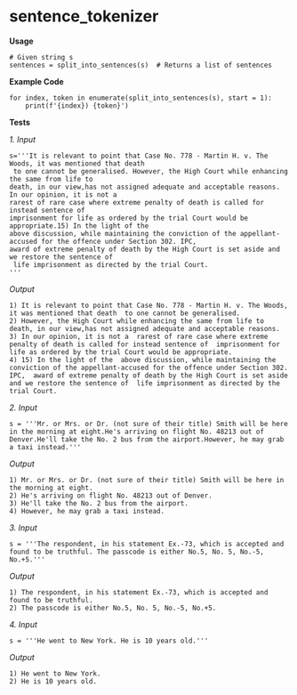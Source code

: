 # sentence_tokenizer

**Usage**
    
    # Given string s
    sentences = split_into_sentences(s)  # Returns a list of sentences
    
**Example Code**

    for index, token in enumerate(split_into_sentences(s), start = 1):
        print(f'{index}) {token}')

**Tests**

*1. Input*

    s='''It is relevant to point that Case No. 778 - Martin H. v. The Woods, it was mentioned that death
     to one cannot be generalised. However, the High Court while enhancing the same from life to 
    death, in our view,has not assigned adequate and acceptable reasons. In our opinion, it is not a 
    rarest of rare case where extreme penalty of death is called for instead sentence of 
    imprisonment for life as ordered by the trial Court would be appropriate.15) In the light of the 
    above discussion, while maintaining the conviction of the appellant-accused for the offence under Section 302. IPC, 
    award of extreme penalty of death by the High Court is set aside and we restore the sentence of
     life imprisonment as directed by the trial Court.
    '''

*Output*

    1) It is relevant to point that Case No. 778 - Martin H. v. The Woods, it was mentioned that death  to one cannot be generalised.
    2) However, the High Court while enhancing the same from life to  death, in our view,has not assigned adequate and acceptable reasons.
    3) In our opinion, it is not a  rarest of rare case where extreme penalty of death is called for instead sentence of  imprisonment for life as ordered by the trial Court would be appropriate.
    4) 15) In the light of the  above discussion, while maintaining the conviction of the appellant-accused for the offence under Section 302. IPC,  award of extreme penalty of death by the High Court is set aside and we restore the sentence of  life imprisonment as directed by the trial Court.

*2. Input*

    s = '''Mr. or Mrs. or Dr. (not sure of their title) Smith will be here in the morning at eight.He's arriving on flight No. 48213 out of Denver.He'll take the No. 2 bus from the airport.However, he may grab a taxi instead.'''
    
*Output*

    1) Mr. or Mrs. or Dr. (not sure of their title) Smith will be here in the morning at eight.
    2) He's arriving on flight No. 48213 out of Denver.
    3) He'll take the No. 2 bus from the airport.
    4) However, he may grab a taxi instead.

*3. Input*

    s = '''The respondent, in his statement Ex.-73, which is accepted and found to be truthful. The passcode is either No.5, No. 5, No.-5, No.+5.'''

*Output*

    1) The respondent, in his statement Ex.-73, which is accepted and found to be truthful.
    2) The passcode is either No.5, No. 5, No.-5, No.+5.

*4. Input*

    s = '''He went to New York. He is 10 years old.'''

*Output*

    1) He went to New York.
    2) He is 10 years old.

